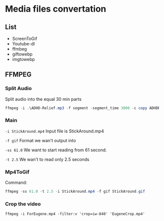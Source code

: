 # Media files convertation

## List

- ScreenToGif
- Youtube-dl
- ffmbeg
- giftowebp
- imgtowebp

## FFMPEG

### Split Audio

Split audio into the equal 30 min parts

```powershell
ffmpeg -i .\ADHD-Relief.mp3 -f segment -segment_time 3000 -c copy ADHDRelief%03d.mp3
```

### Main

`-i StickAround.mp4`
Input file is StickAround.mp4

`-f gif` 
Format we wan't output into


`-ss 61.0` 
We want to start reading  from 61 second.

`-t 2.5`
We wan't to read only 2.5 seconds

### Mp4ToGif

Command:

```powershell 
ffmpeg -ss 61.0 -t 2.5 -i StickAround.mp4 -f gif StickAround.gif 
```

### Crop the video
`ffmpeg -i ForEugene.mp4 -filter:v 'crop=iw-840' 'EugeneCrop.mp4'`

